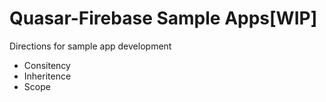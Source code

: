 # Quasar-Firebase Sample Apps[WIP]

Directions for sample app development

- Consitency
- Inheritence
- Scope
